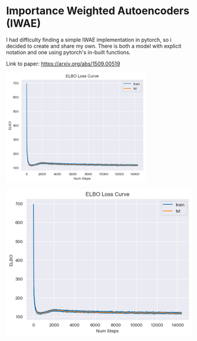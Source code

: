 # Importance Weighted Autoencoders (IWAE)
I had difficulty finding a simple IWAE implementation in pytorch, so i decided to create and share my own. There is both a model with explicit notation and one using pytorch's in-built functions. 

Link to paper: https://arxiv.org/abs/1509.00519

<img height="300" alt="MNIST data" src="Figure/Figure_1.png">


![MNIST samples](Figure/Figure_1.png)
